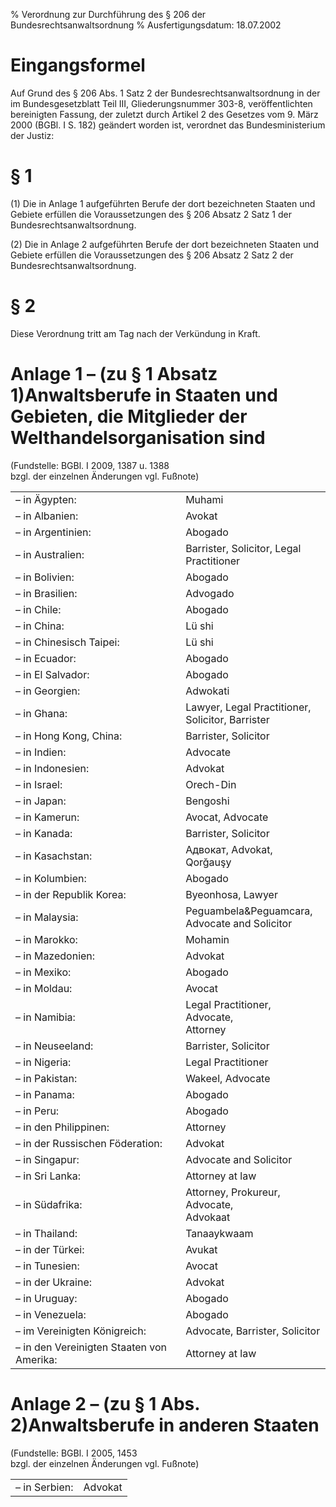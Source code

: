 % Verordnung zur Durchführung des § 206 der Bundesrechtsanwaltsordnung
% Ausfertigungsdatum: 18.07.2002
 
# Eingangsformel

Auf Grund des § 206 Abs. 1 Satz 2 der Bundesrechtsanwaltsordnung in der im Bundesgesetzblatt Teil III, Gliederungsnummer 303-8, veröffentlichten bereinigten Fassung, der zuletzt durch Artikel 2 des Gesetzes vom 9. März 2000 (BGBl. I S. 182) geändert worden ist, verordnet das Bundesministerium der Justiz:

# § 1

(1) Die in Anlage 1 aufgeführten Berufe der dort bezeichneten Staaten und Gebiete erfüllen die Voraussetzungen des § 206 Absatz 2 Satz 1 der Bundesrechtsanwaltsordnung.

(2) Die in Anlage 2 aufgeführten Berufe der dort bezeichneten Staaten und Gebiete erfüllen die Voraussetzungen des § 206 Absatz 2 Satz 2 der Bundesrechtsanwaltsordnung.

# § 2

Diese Verordnung tritt am Tag nach der Verkündung in Kraft.

# Anlage 1 – (zu § 1 Absatz 1)Anwaltsberufe in Staaten und Gebieten, die Mitglieder der Welthandelsorganisation sind

(Fundstelle: BGBl. I 2009, 1387 u. 1388  
bzgl. der einzelnen Änderungen vgl. Fußnote)

  
  

<table style="border: none;"><colgroup><col style="width: 54%" /><col style="width: 46%" /></colgroup><tbody><tr class="odd"><td style="text-align: left;">– in Ägypten:</td><td style="text-align: left;">Muhami</td></tr><tr class="even"><td style="text-align: left;">– in Albanien:</td><td style="text-align: left;">Avokat</td></tr><tr class="odd"><td style="text-align: left;">– in Argentinien:</td><td style="text-align: left;">Abogado</td></tr><tr class="even"><td style="text-align: left;">– in Australien:</td><td style="text-align: left;">Barrister, Solicitor, Legal Practitioner</td></tr><tr class="odd"><td style="text-align: left;">– in Bolivien:</td><td style="text-align: left;">Abogado</td></tr><tr class="even"><td style="text-align: left;">– in Brasilien:</td><td style="text-align: left;">Advogado</td></tr><tr class="odd"><td style="text-align: left;">– in Chile:</td><td style="text-align: left;">Abogado</td></tr><tr class="even"><td style="text-align: left;">– in China:</td><td style="text-align: left;">Lü shi</td></tr><tr class="odd"><td style="text-align: left;">– in Chinesisch Taipei:</td><td style="text-align: left;">Lü shi</td></tr><tr class="even"><td style="text-align: left;">– in Ecuador:</td><td style="text-align: left;">Abogado</td></tr><tr class="odd"><td style="text-align: left;">– in El Salvador:</td><td style="text-align: left;">Abogado</td></tr><tr class="even"><td style="text-align: left;">– in Georgien:</td><td style="text-align: left;">Adwokati</td></tr><tr class="odd"><td style="text-align: left;">– in Ghana:</td><td style="text-align: left;">Lawyer, Legal Practitioner, Solicitor, Barrister</td></tr><tr class="even"><td style="text-align: left;">– in Hong Kong, China:</td><td style="text-align: left;">Barrister, Solicitor</td></tr><tr class="odd"><td style="text-align: left;">– in Indien:</td><td style="text-align: left;">Advocate</td></tr><tr class="even"><td style="text-align: left;">– in Indonesien:</td><td style="text-align: left;">Advokat</td></tr><tr class="odd"><td style="text-align: left;">– in Israel:</td><td style="text-align: left;">Orech-Din</td></tr><tr class="even"><td style="text-align: left;">– in Japan:</td><td style="text-align: left;">Bengoshi</td></tr><tr class="odd"><td style="text-align: left;">– in Kamerun:</td><td style="text-align: left;">Avocat, Advocate</td></tr><tr class="even"><td style="text-align: left;">– in Kanada:</td><td style="text-align: left;">Barrister, Solicitor</td></tr><tr class="odd"><td style="text-align: left;">– in Kasachstan:</td><td style="text-align: left;">Aдвокат, Advokat, Qorğauşy</td></tr><tr class="even"><td style="text-align: left;">– in Kolumbien:</td><td style="text-align: left;">Abogado</td></tr><tr class="odd"><td style="text-align: left;">– in der Republik Korea:</td><td style="text-align: left;">Byeonhosa, Lawyer</td></tr><tr class="even"><td style="text-align: left;">– in Malaysia:</td><td style="text-align: left;">Peguambela&amp;Peguamcara,<br />
Advocate and Solicitor</td></tr><tr class="odd"><td style="text-align: left;">– in Marokko:</td><td style="text-align: left;">Mohamin</td></tr><tr class="even"><td style="text-align: left;">– in Mazedonien:</td><td style="text-align: left;">Advokat</td></tr><tr class="odd"><td style="text-align: left;">– in Mexiko:</td><td style="text-align: left;">Abogado</td></tr><tr class="even"><td style="text-align: left;">– in Moldau:</td><td style="text-align: left;">Avocat</td></tr><tr class="odd"><td style="text-align: left;">– in Namibia:</td><td style="text-align: left;">Legal Practitioner, Advocate,<br />
Attorney</td></tr><tr class="even"><td style="text-align: left;">– in Neuseeland:</td><td style="text-align: left;">Barrister, Solicitor</td></tr><tr class="odd"><td style="text-align: left;">– in Nigeria:</td><td style="text-align: left;">Legal Practitioner</td></tr><tr class="even"><td style="text-align: left;">– in Pakistan:</td><td style="text-align: left;">Wakeel, Advocate</td></tr><tr class="odd"><td style="text-align: left;">– in Panama:</td><td style="text-align: left;">Abogado</td></tr><tr class="even"><td style="text-align: left;">– in Peru:</td><td style="text-align: left;">Abogado</td></tr><tr class="odd"><td style="text-align: left;">– in den Philippinen:</td><td style="text-align: left;">Attorney</td></tr><tr class="even"><td style="text-align: left;">– in der Russischen Föderation:</td><td style="text-align: left;">Advokat</td></tr><tr class="odd"><td style="text-align: left;">– in Singapur:</td><td style="text-align: left;">Advocate and Solicitor</td></tr><tr class="even"><td style="text-align: left;">– in Sri Lanka:</td><td style="text-align: left;">Attorney at law</td></tr><tr class="odd"><td style="text-align: left;">– in Südafrika:</td><td style="text-align: left;">Attorney, Prokureur, Advocate,<br />
Advokaat</td></tr><tr class="even"><td style="text-align: left;">– in Thailand:</td><td style="text-align: left;">Tanaaykwaam</td></tr><tr class="odd"><td style="text-align: left;">– in der Türkei:</td><td style="text-align: left;">Avukat</td></tr><tr class="even"><td style="text-align: left;">– in Tunesien:</td><td style="text-align: left;">Avocat</td></tr><tr class="odd"><td style="text-align: left;">– in der Ukraine:</td><td style="text-align: left;">Advokat</td></tr><tr class="even"><td style="text-align: left;">– in Uruguay:</td><td style="text-align: left;">Abogado</td></tr><tr class="odd"><td style="text-align: left;">– in Venezuela:</td><td style="text-align: left;">Abogado</td></tr><tr class="even"><td style="text-align: left;">– im Vereinigten Königreich:</td><td style="text-align: left;">Advocate, Barrister, Solicitor</td></tr><tr class="odd"><td style="text-align: left;">– in den Vereinigten Staaten von Amerika:</td><td style="text-align: left;">Attorney at law</td></tr></tbody></table>

# Anlage 2 – (zu § 1 Abs. 2)Anwaltsberufe in anderen Staaten

(Fundstelle: BGBl. I 2005, 1453  
bzgl. der einzelnen Änderungen vgl. Fußnote)

  
  

|               |         |
|:--------------|:--------|
| – in Serbien: | Advokat |
